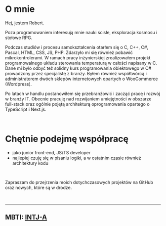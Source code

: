 # O mnie

Hej, jestem Robert. 

Poza programowaniem interesują mnie nauki ścisłe, eksploracja kosmosu i stołowe RPG.

Podczas studiów i procesu samokształcenia otarłem się o C, C++, C#, Pascal, HTML, CSS, JS, PHP. Zdarzyło mi się również pobawić mikrokontrolerami. W ramach pracy inżynierskiej zrealizowałem projekt programowalnego układu sterowania temperaturą w całości napisany w C. Dane mi było odbyć też solidny kurs programowania obiektowego w C# prowadzony przez specjalistę z branży. Byłem również współtwórcą i administratorem dwóch sklepów internetowych opartych o WooCommerce (Wordpress).  

Po latach w handlu postanowiłem się przebranżowić i zacząć pracę i rozwój w branży IT.
Obecnie pracuję nad rozwijaniem umiejętności w obszarze full-stack oraz ogólnie pojętą architekturą oprogramowania opartego o TypeScript i Next.js.

<br> 

# Chętnie podejmę współpracę 

- jako junior front-end, JS/TS developer 
- najlepiej czuję się w pisaniu logiki, a w ostatnim czasie również architektury kodu

<br>

Zapraszam do przejrzenia moich dotychczasowych projektów na GitHub oraz nowych, które są w drodze.

<br>

***

## MBTI: [INTJ-A](https://www.16personalities.com/pl/osobowosc-intj)

